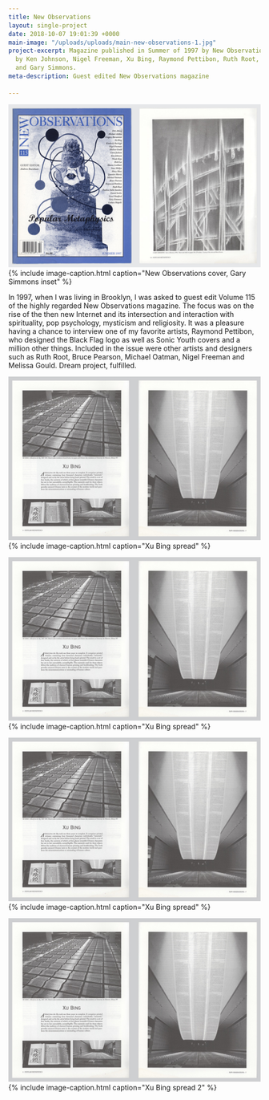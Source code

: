 ```yaml
---
title: New Observations
layout: single-project
date: 2018-10-07 19:01:39 +0000
main-image: "/uploads/uploads/main-new-observations-1.jpg"
project-excerpt: Magazine published in Summer of 1997 by New Observations. With work
  by Ken Johnson, Nigel Freeman, Xu Bing, Raymond Pettibon, Ruth Root, Lukasz Skapcski
  and Gary Simmons.
meta-description: Guest edited New Observations magazine

---
```

![](/uploads/uploads/main-new-observations-1.jpg){% include image-caption.html caption="New Observations cover, Gary Simmons inset" %}

In 1997, when I was living in Brooklyn, I was asked to guest edit Volume 115 of the highly regarded New Observations magazine. The focus was on the rise of the then new Internet and its intersection and interaction with spirituality, pop psychology, mysticism and religiosity. It was a pleasure having a chance to interview one of my favorite artists, Raymond Pettibon, who designed the Black Flag logo as well as Sonic Youth covers and a million other things. Included in the issue were other artists and designers such as Ruth Root, Bruce Pearson, Michael Oatman, Nigel Freeman and Melissa Gould. Dream project, fulfilled.

<section class="project-column-one" markdown="1">

![](/uploads/uploads/main-new-observations-inside.jpg){% include image-caption.html caption="Xu Bing spread" %}

</section>

<section class="project-column-two" markdown="1">

![](/uploads/uploads/main-new-observations-inside.jpg){% include image-caption.html caption="Xu Bing spread" %}

</section>

<section class="project-column-one" markdown="1">

![](/uploads/uploads/main-new-observations-inside.jpg){% include image-caption.html caption="Xu Bing spread" %}

</section>

<section class="project-column-two" markdown="1">

![](/uploads/uploads/main-new-observations-inside.jpg){% include image-caption.html caption="Xu Bing spread 2" %}

</section>
